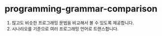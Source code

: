 # programming-grammar-comparison

1. 많고도 비슷한 프로그래밍 문법을 비교해서 볼 수 있도록 제공합니다.
1. 시나리오를 기준으로 여러 프로그래밍 언어로 트랜스합니다.
